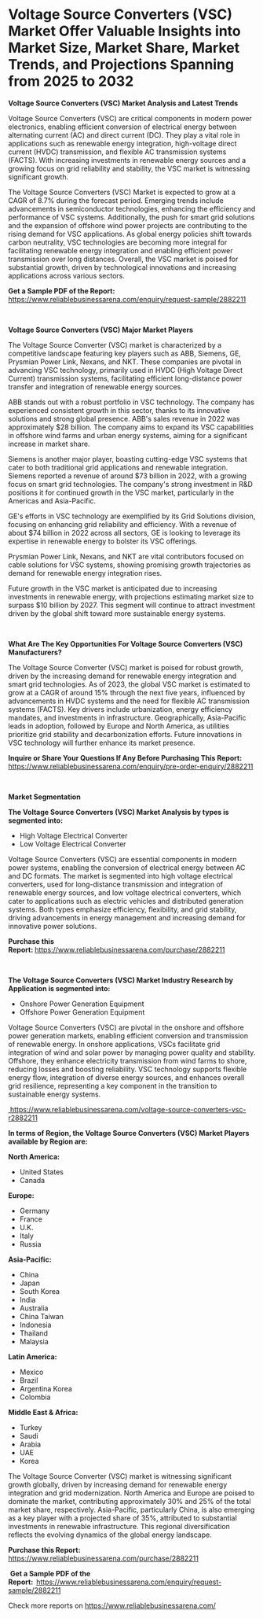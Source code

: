 <p><h1>Voltage Source Converters (VSC) Market Offer Valuable Insights into Market Size, Market Share, Market Trends, and Projections Spanning from 2025 to 2032</h1></p><p><strong>Voltage Source Converters (VSC) Market Analysis and Latest Trends</strong></p>
<p><p>Voltage Source Converters (VSC) are critical components in modern power electronics, enabling efficient conversion of electrical energy between alternating current (AC) and direct current (DC). They play a vital role in applications such as renewable energy integration, high-voltage direct current (HVDC) transmission, and flexible AC transmission systems (FACTS). With increasing investments in renewable energy sources and a growing focus on grid reliability and stability, the VSC market is witnessing significant growth.</p><p>The Voltage Source Converters (VSC) Market is expected to grow at a CAGR of 8.7% during the forecast period. Emerging trends include advancements in semiconductor technologies, enhancing the efficiency and performance of VSC systems. Additionally, the push for smart grid solutions and the expansion of offshore wind power projects are contributing to the rising demand for VSC applications. As global energy policies shift towards carbon neutrality, VSC technologies are becoming more integral for facilitating renewable energy integration and enabling efficient power transmission over long distances. Overall, the VSC market is poised for substantial growth, driven by technological innovations and increasing applications across various sectors.</p></p>
<p><strong>Get a Sample PDF of the Report:&nbsp;</strong> <a href="https://www.reliablebusinessarena.com/enquiry/request-sample/2882211?utm_campaign=2529&utm_medium=2&utm_source=Github&utm_content=ia&utm_term=13032025&utm_id=voltage-source-converters-vsc">https://www.reliablebusinessarena.com/enquiry/request-sample/2882211</a></p>
<p>&nbsp;</p>
<p><strong>Voltage Source Converters (VSC) Major Market Players</strong></p>
<p><p>The Voltage Source Converter (VSC) market is characterized by a competitive landscape featuring key players such as ABB, Siemens, GE, Prysmian Power Link, Nexans, and NKT. These companies are pivotal in advancing VSC technology, primarily used in HVDC (High Voltage Direct Current) transmission systems, facilitating efficient long-distance power transfer and integration of renewable energy sources.</p><p>ABB stands out with a robust portfolio in VSC technology. The company has experienced consistent growth in this sector, thanks to its innovative solutions and strong global presence. ABB's sales revenue in 2022 was approximately $28 billion. The company aims to expand its VSC capabilities in offshore wind farms and urban energy systems, aiming for a significant increase in market share.</p><p>Siemens is another major player, boasting cutting-edge VSC systems that cater to both traditional grid applications and renewable integration. Siemens reported a revenue of around $73 billion in 2022, with a growing focus on smart grid technologies. The company's strong investment in R&D positions it for continued growth in the VSC market, particularly in the Americas and Asia-Pacific.</p><p>GE's efforts in VSC technology are exemplified by its Grid Solutions division, focusing on enhancing grid reliability and efficiency. With a revenue of about $74 billion in 2022 across all sectors, GE is looking to leverage its expertise in renewable energy to bolster its VSC offerings.</p><p>Prysmian Power Link, Nexans, and NKT are vital contributors focused on cable solutions for VSC systems, showing promising growth trajectories as demand for renewable energy integration rises.</p><p>Future growth in the VSC market is anticipated due to increasing investments in renewable energy, with projections estimating market size to surpass $10 billion by 2027. This segment will continue to attract investment driven by the global shift toward more sustainable energy systems.</p></p>
<p>&nbsp;</p>
<p><strong>What Are The Key Opportunities For Voltage Source Converters (VSC) Manufacturers?</strong></p>
<p><p>The Voltage Source Converter (VSC) market is poised for robust growth, driven by the increasing demand for renewable energy integration and smart grid technologies. As of 2023, the global VSC market is estimated to grow at a CAGR of around 15% through the next five years, influenced by advancements in HVDC systems and the need for flexible AC transmission systems (FACTS). Key drivers include urbanization, energy efficiency mandates, and investments in infrastructure. Geographically, Asia-Pacific leads in adoption, followed by Europe and North America, as utilities prioritize grid stability and decarbonization efforts. Future innovations in VSC technology will further enhance its market presence.</p></p>
<p><strong>Inquire or Share Your Questions If Any Before Purchasing This Report:</strong> <a href="https://www.reliablebusinessarena.com/enquiry/pre-order-enquiry/2882211?utm_campaign=2529&utm_medium=2&utm_source=Github&utm_content=ia&utm_term=13032025&utm_id=voltage-source-converters-vsc">https://www.reliablebusinessarena.com/enquiry/pre-order-enquiry/2882211</a></p>
<p>&nbsp;</p>
<p><strong>Market Segmentation</strong></p>
<p><strong>The Voltage Source Converters (VSC) Market Analysis by types is segmented into:</strong></p>
<p><ul><li>High Voltage Electrical Converter</li><li>Low Voltage Electrical Converter</li></ul></p>
<p><p>Voltage Source Converters (VSC) are essential components in modern power systems, enabling the conversion of electrical energy between AC and DC formats. The market is segmented into high voltage electrical converters, used for long-distance transmission and integration of renewable energy sources, and low voltage electrical converters, which cater to applications such as electric vehicles and distributed generation systems. Both types emphasize efficiency, flexibility, and grid stability, driving advancements in energy management and increasing demand for innovative power solutions.</p></p>
<p><strong>Purchase this Report:&nbsp;</strong><a href="https://www.reliablebusinessarena.com/purchase/2882211?utm_campaign=2529&utm_medium=2&utm_source=Github&utm_content=ia&utm_term=13032025&utm_id=voltage-source-converters-vsc">https://www.reliablebusinessarena.com/purchase/2882211</a></p>
<p>&nbsp;</p>
<p><strong>The Voltage Source Converters (VSC) Market Industry Research by Application is segmented into:</strong></p>
<p><ul><li>Onshore Power Generation Equipment</li><li>Offshore Power Generation Equipment</li></ul></p>
<p><p>Voltage Source Converters (VSC) are pivotal in the onshore and offshore power generation markets, enabling efficient conversion and transmission of renewable energy. In onshore applications, VSCs facilitate grid integration of wind and solar power by managing power quality and stability. Offshore, they enhance electricity transmission from wind farms to shore, reducing losses and boosting reliability. VSC technology supports flexible energy flow, integration of diverse energy sources, and enhances overall grid resilience, representing a key component in the transition to sustainable energy systems.</p></p>
<p><a href="https://www.reliablebusinessarena.com/voltage-source-converters-vsc-r2882211?utm_campaign=2529&utm_medium=2&utm_source=Github&utm_content=ia&utm_term=13032025&utm_id=voltage-source-converters-vsc">&nbsp;https://www.reliablebusinessarena.com/voltage-source-converters-vsc-r2882211</a></p>
<p><strong>In terms of Region, the Voltage Source Converters (VSC) Market Players available by Region are:</strong></p>
<p>
    <p> <strong> North America: </strong>
        <ul>
            <li>United States</li>
            <li>Canada</li>
        </ul>
        </p> 
    <p> <strong> Europe: </strong>
        <ul>
            <li>Germany</li>
            <li>France</li>
            <li>U.K.</li>
            <li>Italy</li>
            <li>Russia</li>
        </ul>
        </p> 
    <p> <strong> Asia-Pacific: </strong>
        <ul>
            <li>China</li>
            <li>Japan</li>
            <li>South Korea</li>
            <li>India</li>
            <li>Australia</li>
            <li>China Taiwan</li>
            <li>Indonesia</li>
            <li>Thailand</li>
            <li>Malaysia</li>
        </ul>
        </p> 
    <p> <strong> Latin America: </strong>
        <ul>
            <li>Mexico</li>
            <li>Brazil</li>
            <li>Argentina Korea</li>
            <li>Colombia</li>
        </ul>
        </p> 
    <p> <strong> Middle East & Africa: </strong>
        <ul>
            <li>Turkey</li>
            <li>Saudi</li>
            <li>Arabia</li>
            <li>UAE</li>
            <li>Korea</li>
        </ul>
    </p>
    </p>
<p><p>The Voltage Source Converter (VSC) market is witnessing significant growth globally, driven by increasing demand for renewable energy integration and grid modernization. North America and Europe are poised to dominate the market, contributing approximately 30% and 25% of the total market share, respectively. Asia-Pacific, particularly China, is also emerging as a key player with a projected share of 35%, attributed to substantial investments in renewable infrastructure. This regional diversification reflects the evolving dynamics of the global energy landscape.</p></p>
<p><strong>Purchase this Report: </strong><a href="https://www.reliablebusinessarena.com/purchase/2882211?utm_campaign=2529&utm_medium=2&utm_source=Github&utm_content=ia&utm_term=13032025&utm_id=voltage-source-converters-vsc">https://www.reliablebusinessarena.com/purchase/2882211</a></p>
<p>&nbsp;<strong>Get a Sample PDF of the Report:&nbsp;&nbsp;</strong><a href="https://www.reliablebusinessarena.com/enquiry/request-sample/2882211?utm_campaign=2529&utm_medium=2&utm_source=Github&utm_content=ia&utm_term=13032025&utm_id=voltage-source-converters-vsc">https://www.reliablebusinessarena.com/enquiry/request-sample/2882211</a></p>
<p><strong></strong></p>
<p>Check more reports on <a href="https://www.reliablebusinessarena.com/?utm_campaign=2529&utm_medium=2&utm_source=Github&utm_content=ia&utm_term=13032025&utm_id=voltage-source-converters-vsc">https://www.reliablebusinessarena.com/</a></p>